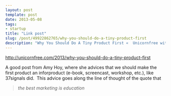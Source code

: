 ```yaml
---
layout: post
template: post
date: 2013-05-08
tags:
- startup
title: "Link post"
slug: /post/49922862765/why-you-should-do-a-tiny-product-first
description: "Why You Should Do A Tiny Product First «  Unicornfree with Amy Hoy: Creating And Selling Your Own Products"
---
```

<http://unicornfree.com/2013/why-you-should-do-a-tiny-product-first>

<p>A good post from Amy Hoy, where she advices that we should make the first product an inforproduct (e-book, screencast, workshop, etc.), like 37signals did. &nbsp;This advice goes along the line of thought of the quote that</p>
<blockquote>
<p><em>the best marketing is education</em></p>
</blockquote>
<p><span>&nbsp;</span></p>
<p></p>
<p></p>